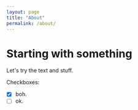 ```yaml
---
layout: page
title: "About"
permalink: /about/
---
```


# Starting with something

Let's try the text and stuff.

Checkboxes:

* [x] boh.
* [ ] ok.